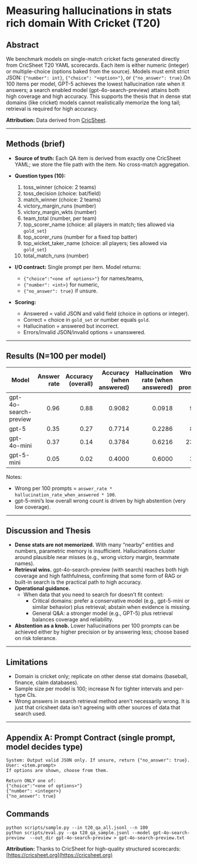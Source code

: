 # Measuring hallucinations in stats rich domain With Cricket (T20)

## Abstract

We benchmark models on single-match cricket facts generated directly from CricSheet T20 YAML scorecards. Each item is either numeric (integer) or multiple-choice (options baked from the source). Models must emit strict JSON: `{"number": int}`, `{"choice": "<option>"}`, or `{"no_answer": true}`.On 100 items per model, GPT-5 achieves the lowest hallucination rate when it answers; a search enabled model (gpt-4o-search-preview) attains both high coverage and high accuracy. This supports the thesis that in dense stat domains (like cricket) models cannot realistically memorize the long tail; retrieval is required for high accuracy.

**Attribution:** Data derived from [CricSheet](https://cricsheet.org).

---

## Methods (brief)

* **Source of truth:** Each QA item is derived from exactly one CricSheet YAML; we store the file path with the item. No cross-match aggregation.
* **Question types (10):**

  1. toss\_winner (choice: 2 teams)
  2. toss\_decision (choice: bat/field)
  3. match\_winner (choice: 2 teams)
  4. victory\_margin\_runs (number)
  5. victory\_margin\_wkts (number)
  6. team\_total (number, per team)
  7. top\_scorer\_name (choice: all players in match; ties allowed via `gold_set`)
  8. top\_scorer\_runs (number for a fixed top batter)
  9. top\_wicket\_taker\_name (choice: all players; ties allowed via `gold_set`)
  10. total\_match\_runs (number)
* **I/O contract:** Single prompt per item. Model returns:

  * `{"choice":"<one of options>"}` for names/teams,
  * `{"number": <int>}` for numeric,
  * `{"no_answer": true}` if unsure.
* **Scoring:**

  * Answered = valid JSON and valid field (choice in options or integer).
  * Correct = choice in `gold_set` or number equals `gold`.
  * Hallucination = answered but incorrect.
  * Errors/invalid JSON/invalid options = unanswered.

---

## Results (N=100 per model)

| Model                 | Answer rate | Accuracy (overall) | Accuracy (when answered) | Hallucination rate (when answered) | Wrong / 100 prompts |
| --------------------- | ----------: | -----------------: | -----------------------: | ---------------------------------: | ------------------: |
| gpt-4o-search-preview |        0.96 |               0.88 |                   0.9082 |                             0.0918 |                9.00 |
| gpt-5                 |        0.35 |               0.27 |                   0.7714 |                             0.2286 |                8.00 |
| gpt-4o-mini           |        0.37 |               0.14 |                   0.3784 |                             0.6216 |               23.00 |
| gpt-5-mini            |        0.05 |               0.02 |                   0.4000 |                             0.6000 |                3.00 |

Notes:

* Wrong per 100 prompts = `answer_rate * hallucination_rate_when_answered * 100`.
* gpt-5-mini’s low overall wrong count is driven by high abstention (very low coverage).

---

## Discussion and Thesis

* **Dense stats are not memorized.** With many “nearby” entities and numbers, parametric memory is insufficient. Hallucinations cluster around plausible near misses (e.g., wrong victory margin, teammate names).
* **Retrieval wins.** gpt-4o-search-preview (with search) reaches both high coverage and high faithfulness, confirming that some form of RAG or built-in search is the practical path to high accuracy.
* **Operational guidance.**
  * When data that you need to search for doesn't fit context:
     * Critical domains: prefer a conservative model (e.g., gpt-5-mini or similar behavior) plus retrieval; abstain when evidence is missing.
     * General Q\&A: a stronger model (e.g., GPT-5) plus retrieval balances coverage and reliability.
* **Abstention as a knob.** Lower hallucinations per 100 prompts can be achieved either by higher precision or by answering less; choose based on risk tolerance.

---

## Limitations

* Domain is cricket only; replicate on other dense stat domains (baseball, finance, claim databases).
* Sample size per model is 100; increase N for tighter intervals and per-type CIs.
* Wrong answers in search retrieval method aren't necessarily wrong. It is just that cricsheet data isn't agreeing with other sources of data that search used.

---

## Appendix A: Prompt Contract (single prompt, model decides type)

```
System: Output valid JSON only. If unsure, return {"no_answer": true}.
User: <item.prompt>
If options are shown, choose from them.

Return ONLY one of:
{"choice":"<one of options>"}
{"number": <integer>}
{"no_answer": true}
```
## Commands

```
python scripts/sample.py --in t20_qa_all.jsonl --n 100 
python scripts/eval.py --qa t20_qa_sample.jsonl --model gpt-4o-search-preview  --out_dir gpt-4o-search-preview > gpt-4o-search-preview.txt
```

**Attribution:** Thanks to CricSheet for high-quality structured scorecards: [https://cricsheet.org](https://cricsheet.org)

